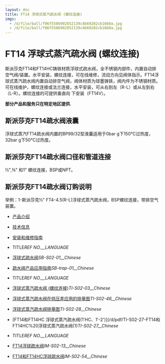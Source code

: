 ```yaml
---
layout: doc
title: FT14 浮球式蒸汽疏水阀 (螺纹连接)
imgs:
  - /d/file/ball/f06f5586902852139c4b69202cb1660a.jpg
  - /d/file/ball/f06f5586902852139c4b69202cb1660a.jpg
---
```


# FT14 浮球式蒸汽疏水阀 (螺纹连接)

斯派莎克FT14和FT14HC铸铁材质浮球式疏水阀，全不锈钢内部件，内置自动排空气阀/装置。水平安装，螺纹连接，可在线维修，流动方向见阀体指示。FT14浮球式蒸汽疏水阀内置自动排空气阀，阀体材质为球墨铸铁，阀内件为不锈钢材质。可在线维护，螺纹连接或法兰连接，水平安装，可从右到左（R-L）或从左到右（L-R）。螺纹连接的可提供垂直向 下安装（FT14V）。

**部分产品和服务只在特定地区提供.**

## 斯派莎克FT14疏水阀液囊

浮球式蒸汽FT14疏水阀内置的BP99/32型液囊适用于0bar g下150℃过热度，32bar g下50℃过热度。

## 斯派莎克FT14疏水阀口径和管道连接

½",¾" 和1" 螺纹连接，BSP或NPT。

## 斯派莎克FT14疏水阀订购说明

举例：1-斯派莎克½" FT4-4.5(R-L)浮球式蒸汽疏水阀，BSP螺纹连接，带排空气装置。

- [产品介绍](<javascript:navactive(1);>)
- [技术信息](<javascript:navactive(2);>)
- [安装和维修指南](<javascript:navactive(3);>)

- TITLE*REF NO.\_\_LANGUAGE*
- [浮球式疏水阀](/d/pdf/SB-S02-01-%E6%B5%AE%E7%90%83%E5%BC%8F%E7%96%8F%E6%B0%B4%E9%98%80.pdf)_SB-S02-01\_\_Chinese_
- [疏水阀产品应用指南](/d/pdf/SB-trap-01-%E7%96%8F%E6%B0%B4%E9%98%80%E4%BA%A7%E5%93%81%E5%BA%94%E7%94%A8%E6%8C%87%E5%8D%97.pdf)_SB-trap-01\_\_Chinese_

- TITLE*REF NO.\_\_LANGUAGE*
- [浮球式蒸汽疏水阀 (螺纹连接)](</d/pdf/TI-S02-03-FT14%20浮球式蒸汽疏水阀%20(螺纹连接)%202.pdf>)_TI-S02-03\_\_Chinese_
- [浮球式蒸汽疏水阀在低压差应用的排量图](/d/pdf/TI-S02-46-FT14%20浮球式蒸汽疏水阀在低压差应用的排量图.pdf)_TI-S02-46\_\_Chinese_
- [浮球式蒸汽疏水阀排量图](/d/pdf/TI-S02-28-FT14%20浮球式蒸汽疏水阀排量图.pdf)_TI-S02-28\_\_Chinese_
- [FT14和FT14HC 浮球式蒸汽疏水阀(1'HC、1'-2')](/d/pdf/TI-S02-27-FT14和FT14HC%20浮球式蒸汽疏水阀(1)_TI-S02-27\_\_Chinese_

- TITLE*REF NO.\_\_LANGUAGE*
- [FT14浮球疏水阀](/d/pdf/IM-S02-13-FT14浮球疏水阀.pdf)_IM-S02-13\_\_Chinese_
- [FT14和FT14HC浮球疏水阀](/d/pdf/IM-S02-54-FT14和FT14HC浮球疏水阀.pdf)_IM-S02-54\_\_Chinese_
